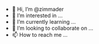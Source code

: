 - 👋 Hi, I’m @zimmader
- 👀 I’m interested in ...
- 🌱 I’m currently learning ...
- 💞️ I’m looking to collaborate on ...
- 📫 How to reach me ...

<!---
zimmader/zimmader is a ✨ special ✨ repository because its `README.md` (this file) appears on your GitHub profile.
You can click the Preview link to take a look at your changes.
--->
